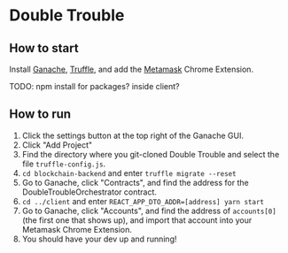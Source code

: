 # Double Trouble

## How to start
Install [Ganache](https://www.trufflesuite.com/ganache), [Truffle](https://www.trufflesuite.com/docs/truffle/getting-started/installation), and add the [Metamask](https://metamask.io/) Chrome Extension.

TODO: npm install for packages? inside client? 

## How to run
1. Click the settings button at the top right of the Ganache GUI.
2. Click "Add Project"
3. Find the directory where you git-cloned Double Trouble and select the file `truffle-config.js`.
4. `cd blockchain-backend` and enter `truffle migrate --reset`
5. Go to Ganache, click "Contracts", and find the address for the DoubleTroubleOrchestrator contract.
6. `cd ../client` and enter `REACT_APP_DTO_ADDR=[address] yarn start`
7. Go to Ganache, click "Accounts", and find the address of `accounts[0]` (the first one that shows up), and import that account into your Metamask Chrome Extension.
8. You should have your dev up and running!

